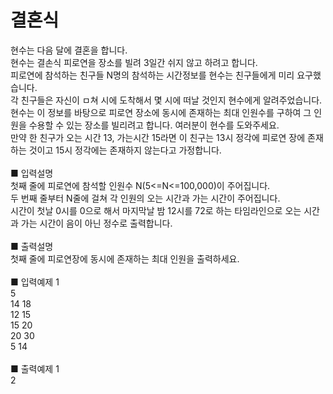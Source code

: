 # 결혼식
현수는 다음 달에 결혼을 합니다.<br>
현수는 결손식 피로연을 장소를 빌려 3일간 쉬지 않고 하려고 합니다.<br>
피로연에 참석하는 친구들 N명의 참석하는 시간정보를 현수는 친구들에게 미리 요구했습니다.<br>
각 친구들은 자신이 ㅁ쳐 시에 도착해서 몇 시에 떠날 것인지 현수에게 알려주었습니다.<br>
현수는 이 정보를 바탕으로 피로연 장소에 동시에 존재하는 최대 인원수를 구하여 그 인원을 수용할 수 있는 장소를 빌리려고 합니다. 여러분이 현수를 도와주세요.<br>
만약 한 친구가 오는 시간 13, 가는시간 15라면 이 친구는 13시 정각에 피로연 장에 존재하는 것이고 15시 정각에는 존재하지 않는다고 가정합니다.<br>
<br>
■ 입력설명<br>
첫째 줄에 피로연에 참석할 인원수 N(5<=N<=100,000)이 주어집니다.<br>
두 번째 줄부터 N줄에 걸쳐 각 인원의 오는 시간과 가는 시간이 주어집니다.<br>
시간이 첫날 0시를 0으로 해서 마지막날 밤 12시를 72로 하는 타임라인으로 오는 시간과 가는 시간이 음이 아닌 정수로 출력합니다.<br>
<br>
■ 출력설명<br>
첫째 줄에 피로연장에 동시에 존재하는 최대 인원을 출력하세요.<br>
<br>
■ 입력예제 1<br>
5<br>
14 18<br>
12 15<br>
15 20<br>
20 30<br>
5 14<br>
<br>
■ 출력예제 1<br>
2